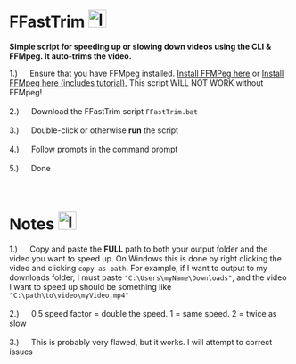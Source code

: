 <!-- About Section -->
 # FFastTrim  <img width="32" height="auto" src="https://github.com/minnieoo/FFastTrim/assets/137783738/791a6dd9-ca2a-4a18-80e2-f68d50910b86" alt="logo" />

<p>
<!--  <img align="right" width="350" height="auto" src="https://github.com/minnieoo/FFastTrim/assets/137783738/d710f0d0-8495-4ea8-a1dd-6902ce68e70e" alt="logo" />
 -->
  <strong>Simple script for speeding up or slowing down videos using the CLI &amp; FFMpeg. It auto-trims the video.</strong>

 1.)  &emsp; Ensure that you have FFMpeg installed. <a href="https://www.ffmpeg.org/download.html">Install FFMPeg here</a> or <a href="https://www.geeksforgeeks.org/how-to-install-ffmpeg-on-windows/">Install FFMpeg here (includes tutorial).</a> This script WILL NOT WORK without FFMpeg! <br/><br/>
 2.)  &emsp; Download the FFastTrim script `FFastTrim.bat` <br/><br/> 
 3.)  &emsp; Double-click or otherwise <strong>run</strong> the script <br/><br/>
 4.)  &emsp; Follow prompts in the command prompt <br/><br/>
 5.)  &emsp; Done

</p>

<br/>

<!-- Note Section -->
 # Notes  <img width="32" height="auto" src="https://github.com/minnieoo/FFastTrim/assets/137783738/2c7406c5-87e5-47b0-8120-e5e68bb82b11" alt="logo" />
 1.)  &emsp; Copy and paste the <strong>FULL</strong> path to both your output folder and the video you want to speed up. On Windows this is done by right clicking the video and clicking `copy as path`. For example, if I want to output to my downloads folder, I must paste `"C:\Users\myName\Downloads"`, and the video I want to speed up should be something like `"C:\path\to\video\myVideo.mp4"`<br/><br/>
 2.)  &emsp; 0.5 speed factor = double the speed. 1 = same speed. 2 = twice as slow <br/><br/> 
 3.)  &emsp; This is probably very flawed, but it works. I will attempt to correct issues <br/><br/> 
